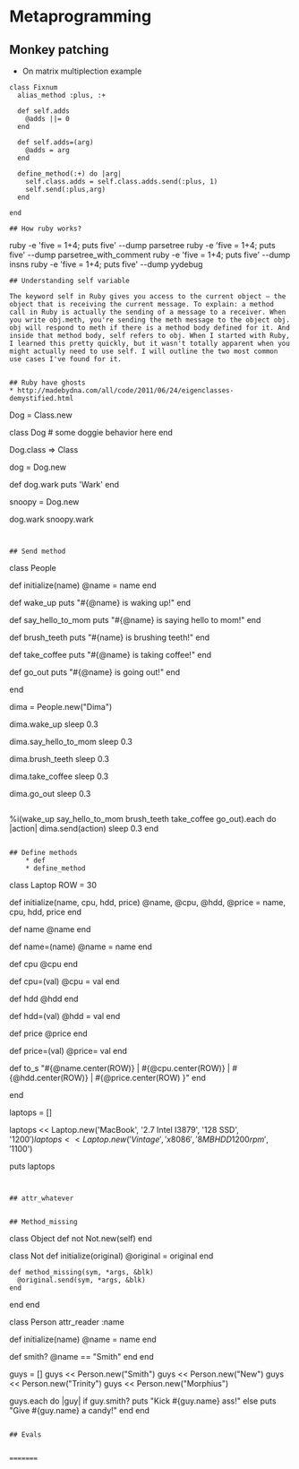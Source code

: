 # Metaprogramming

## Monkey patching
* On matrix multiplection example

```
class Fixnum
  alias_method :plus, :+

  def self.adds
    @adds ||= 0
  end

  def self.adds=(arg)
    @adds = arg
  end

  define_method(:+) do |arg|
    self.class.adds = self.class.adds.send(:plus, 1)
    self.send(:plus,arg)
  end

end

## How ruby works?
```
ruby -e 'five = 1+4; puts five' --dump parsetree
ruby -e 'five = 1+4; puts five' --dump parsetree_with_comment
ruby -e 'five = 1+4; puts five' --dump insns
ruby -e 'five = 1+4; puts five' --dump yydebug
```
## Understanding self variable

The keyword self in Ruby gives you access to the current object – the object that is receiving the current message. To explain: a method call in Ruby is actually the sending of a message to a receiver. When you write obj.meth, you're sending the meth message to the object obj. obj will respond to meth if there is a method body defined for it. And inside that method body, self refers to obj. When I started with Ruby, I learned this pretty quickly, but it wasn't totally apparent when you might actually need to use self. I will outline the two most common use cases I've found for it.


## Ruby have ghosts
* http://madebydna.com/all/code/2011/06/24/eigenclasses-demystified.html

```
Dog = Class.new

class Dog
    # some doggie behavior here
end

Dog.class
=> Class

dog = Dog.new

def dog.wark
 puts 'Wark'
end

snoopy = Dog.new

dog.wark
snoopy.wark

```


## Send method

```
class People

  def initialize(name)
  	@name = name
  end

  def wake_up
  	puts "#{@name} is waking up!"
  end

  def say_hello_to_mom
  	puts "#{@name} is saying hello to mom!"
  end

  def brush_teeth
  	puts "#{name} is brushing teeth!"
  end

  def take_coffee
  	puts "#{@name} is taking coffee!"
  end

  def go_out
  	puts "#{@name} is going out!"
  end

end

dima = People.new("Dima")

dima.wake_up
sleep 0.3

dima.say_hello_to_mom
sleep 0.3


dima.brush_teeth
sleep 0.3

dima.take_coffee
sleep 0.3


dima.go_out
sleep 0.3

```

```
%i(wake_up say_hello_to_mom brush_teeth take_coffee go_out).each do |action|
 dima.send(action)
 sleep 0.3
end
```

## Define methods
	* def
	* define_method

```
class Laptop
  ROW = 30

  def initialize(name, cpu, hdd, price)
    @name, @cpu, @hdd, @price = name, cpu, hdd, price
  end

  def name
    @name
  end

  def name=(name)
    @name = name
  end

  def cpu
    @cpu
  end

  def cpu=(val)
    @cpu = val
  end

  def hdd
    @hdd
  end

  def hdd=(val)
    @hdd = val
  end

  def price
    @price
  end

  def price=(val)
    @price= val
  end

  def to_s
    "#{@name.center(ROW)} | #{@cpu.center(ROW)} | #{@hdd.center(ROW)} | #{@price.center(ROW) }"
  end

end

laptops = []

laptops << Laptop.new('MacBook', '2.7 Intel I3879', '128 SSD', '1200$')
laptops << Laptop.new('Vintage', 'x8086', '8MB HDD 1200 rpm', '1100$')

puts laptops

```


## attr_whatever

```


```

## Method_missing

```
class Object
  def not
    Not.new(self)
  end

  class Not
    def initialize(original)
      @original = original
    end

    def method_missing(sym, *args, &blk)
      @original.send(sym, *args, &blk)
    end
  end
end

class Person
  attr_reader :name

  def initialize(name)
    @name = name
  end

  def smith?
    @name == "Smith"
  end
end

guys = []
guys << Person.new("Smith")
guys << Person.new("New")
guys << Person.new("Trinity")
guys << Person.new("Morphius")

guys.each do |guy|
  if guy.smith?
  	puts "Kick #{guy.name} ass!"
  else
  	puts "Give #{guy.name} a candy!"
  end
end


```

## Evals


=======
